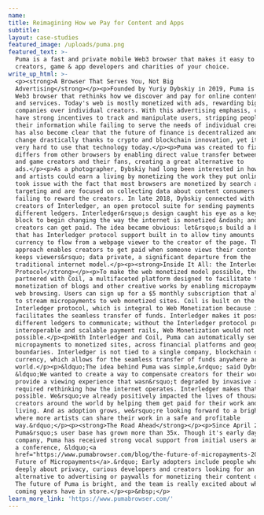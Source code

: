 ```yaml
---
name:
title: Reimagining How we Pay for Content and Apps
subtitle:
layout: case-studies
featured_image: /uploads/puma.png
featured_text: >-
  Puma is a fast and private mobile Web3 browser that makes it easy to support
  creators, game & app developers and charities of your choice.
write_up_html: >-
  <p><strong>A Browser That Serves You, Not Big
  Advertising</strong></p><p>Founded by Yuriy Dybskiy in 2019, Puma is a mobile
  Web3 browser that rethinks how we discover and pay for online content, games
  and services. Today's web is mostly monetized with ads, rewarding big tech
  companies over individual creators. With this advertising emphasis, companies
  have strong incentives to track and manipulate users, stripping people of
  their information while failing to serve the needs of individual creators. It
  has also become clear that the future of finance is decentralized and going to
  change drastically thanks to crypto and blockchain innovation, yet it&rsquo;s
  very hard to use that technology today.</p><p>Puma was created to fix this. It
  differs from other browsers by enabling direct value transfer between content
  and game creators and their fans, creating a great alternative to
  ads.</p><p>As a photographer, Dybskiy had long been interested in how creators
  and artists could earn a living by monetizing the work they put online. He
  took issue with the fact that most browsers are monetized by search ads and
  targeting and are focused on collecting data about content consumers while
  failing to reward the creators. In late 2018, Dybskiy connected with the
  creators of Interledger, an open protocol suite for sending payments across
  different ledgers. Interledger&rsquo;s design caught his eye as a key building
  block to begin changing the way the internet is monetized &ndash; and how
  creators can get paid. The idea became obvious: let&rsquo;s build a browser
  that has Interledger protocol support built in to allow tiny amounts of
  currency to flow from a webpage viewer to the creator of the page. This
  approach enables creators to get paid when someone views their content but
  keeps viewers&rsquo; data private, a significant departure from the
  traditional internet model.</p><p><strong>Inside It All: the Interledger
  Protocol</strong></p><p>To make the web monetized model possible, the company
  partnered with Coil, a multifaceted platform designed to facilitate the
  monetization of blogs and other creative works by enabling micropayments while
  web browsing. Users can sign up for a $5 monthly subscription that allows them
  to stream micropayments to web monetized sites. Coil is built on the
  Interledger protocol, which is integral to Web Monetization because it
  facilitates the seamless transfer of funds. Interledger makes it possible for
  different ledgers to communicate; without the Interledger protocol providing
  interoperable and scalable payment rails, Web Monetization would not be
  possible.</p><p>With Interledger and Coil, Puma can automatically send
  micropayments to monetized sites, across financial platforms and geographical
  boundaries. Interledger is not tied to a single company, blockchain or
  currency, which allows for the seamless transfer of funds anywhere around the
  world.</p><p>&ldquo;The idea behind Puma was simple,&rdquo; said Dybskiy.
  &ldquo;We wanted to create a way to compensate creators for their work and
  provide a viewing experience that wasn&rsquo;t degraded by invasive ads, which
  required rethinking how the internet operates. Interledger makes that
  possible. We&rsquo;ve already positively impacted the lives of thousands of
  creators around the world by helping them get paid for their work and earn a
  living. And as adoption grows, we&rsquo;re looking forward to a bright future
  where more artists can share their work in a safe and profitable
  way.&rdquo;</p><p><strong>The Road Ahead</strong></p><p>Since April 2020,
  Puma&rsquo;s user base has grown more than 35x. Though it's early days for the
  company, Puma has received strong vocal support from initial users and hosted
  a conference, &ldquo;<a
  href="https://www.pumabrowser.com/blog/the-future-of-micropayments-2020-conference-overview">The
  Future of Micropayments</a>.&rdquo; Early adopters include people who care
  deeply about privacy, curious developers and creators looking for an
  alternative to advertising or paywalls for monetizing their content online.
  The future of Puma is bright, and the team is really excited about what the
  coming years have in store.</p><p>&nbsp;</p>
learn_more_link: 'https://www.pumabrowser.com/'
---
```


